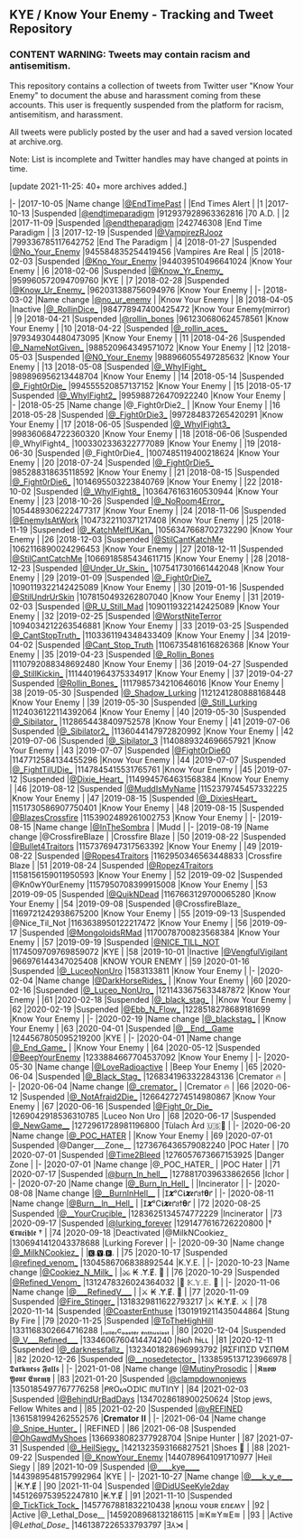 ## KYE / Know Your Enemy - Tracking and Tweet Repository

### CONTENT WARNING: Tweets may contain racism and antisemitism.

This repository contains a collection of tweets from Twitter user "Know Your Enemy" to document the abuse and harassment coming from these accounts. 
This user is frequently suspended from the platform for racism, antisemitism, and harassment.


All tweets were publicly posted by the user and had a saved version located at archive.org.

Note: List is incomplete and Twitter handles may have changed at points in time.


[update 2021-11-25: 40+ more archives added.]

|- |2017-10-05 |Name change |[@EndTimePast](https://github.com/TwitterArchives/KYE/blob/main/Accounts/17-01%20to%2017-10%20endtimesalert.md) | |End Times Alert |
|1 |2017-10-13 |Suspended |[@endtimeparadigm](https://github.com/TwitterArchives/KYE/blob/main/Accounts/17-09%20to%2017-10%20EndTimePast.md) |912937928963362816 |70 A.D. |
|2 |2017-11-09 |Suspended |[@endtheparadigm](https://github.com/TwitterArchives/KYE/blob/main/Accounts/17-09%20to%2017-12%20endtimeparadigm.md) |242746308 |End Time Paradigm |
|3 |2017-12-19 |Suspended |[@VampirezRJooz](https://github.com/TwitterArchives/KYE/blob/main/Accounts/17-12%20to%2017-12%20endtheparadigm.md) |799336785117642752 |End The Paradigm |
|4 |2018-01-27 |Suspended |[@No\_Your\_Enemy](https://github.com/TwitterArchives/KYE/blob/main/Accounts/18-01%20to%2018-02%20VampirezRJooz.md) |945584835254419456 |Vampires Are Real |
|5 |2018-02-03 |Suspended |[@Kno\_Your\_Enemy](https://github.com/TwitterArchives/KYE/blob/main/Accounts/17-12%20to%2018-02%20No_Your_Enemy.md) |944039510496641024 |Know Your Enemy |
|6 |2018-02-06 |Suspended |[@Know\_Yr\_Enemy\_](https://github.com/TwitterArchives/KYE/blob/main/Accounts/18-02%20to%2018-02%20Kno_Your_Enemy.md) |959960572094709760 |KYE |
|7 |2018-02-28 |Suspended |[@Know\_Ur\_Enemy\_](https://github.com/TwitterArchives/KYE/blob/main/Accounts/18-03%20to%2018-03%20Know_Yr_Enemy_.md) |962031388756094976 |Know Your Enemy |
|- |2018-03-02 |Name change |[@no\_ur\_enemy](https://github.com/TwitterArchives/KYE/blob/main/Accounts/18-02%20to%2018-03%20Know_Ur_Enemy_.md) | |Know Your Enemy |
|8 |2018-04-05 |Inactive |[@\_RollinDice\_](https://twitter.com/no_ur_enemy) |984778947400425472 |Know Your Enemy(mirror) |
|9 |2018-04-21 |Suspended |[@rollin\_bones](https://github.com/TwitterArchives/KYE/blob/main/Accounts/18-03%20to%2018-04%20_RollinDice_.md) |961230680624578561 |Know Your Enemy |
|10 |2018-04-22 |Suspended |[@\_rollin\_aces\_](https://github.com/TwitterArchives/KYE/blob/main/Accounts/18-04%20to%2018-04%20rollin_bones.md) |979349304480473095 |Know Your Enemy |
|11 |2018-04-26 |Suspended |[@\_NameNotGiven\_](https://github.com/TwitterArchives/KYE/blob/main/Accounts/18-04%20to%2018-04%20_rollin_aces_.md) |988520964349571072 |Know Your Enemy |
|12 |2018-05-03 |Suspended |[@N0\_Your\_Enemy](https://github.com/TwitterArchives/KYE/blob/main/Accounts/18-04%20to%2018-05%20_NameNotGiven_.md) |988966055497285632 |Know Your Enemy |
|13 |2018-05-08 |Suspended |[@\_WhyIFight\_](https://github.com/TwitterArchives/KYE/blob/main/Accounts/18-05%20to%2018-05%20N0_Your_Enemy.md) |989896956213448704 |Know Your Enemy |
|14 |2018-05-14 |Suspended |[@\_Fight0rDie\_](https://github.com/TwitterArchives/KYE/blob/main/Accounts/18-05%20to%2018-05%20_WhyIFight_.md) |994555520857137152 |Know Your Enemy |
|15 |2018-05-17 |Suspended |[@\_WhyIFight2\_](https://github.com/TwitterArchives/KYE/blob/main/Accounts/18-05%20to%2018-05%20_Fight0rDie_.md) |995988726470922240 |Know Your Enemy |
|- |2018-05-25 |Name change |@\_Fight0rDie2\_ | |Know Your Enemy |
|16 |2018-05-28 |Suspended |[@\_Fight0rDie3\_](https://github.com/TwitterArchives/KYE/blob/main/Accounts/18-05%20to%2018-05%20_Fight0rDie2_.md) |997284837265420291 |Know Your Enemy |
|17 |2018-06-05 |Suspended |[@\_WhyIFight3\_](https://github.com/TwitterArchives/KYE/blob/main/Accounts/18-05%20to%2018-05%20_Fight0rDie3_.md) |998360684722360320 |Know Your Enemy |
|18 |2018-06-06 |Suspended |@\_WhyIFight4\_ |1003302336322777089 |Know Your Enemy |
|19 |2018-06-30 |Suspended |@\_Fight0rDie4\_ |1007485119400218624 |Know Your Enemy |
|20 |2018-07-24 |Suspended |[@\_Fight0rDie5\_](https://github.com/TwitterArchives/KYE/blob/main/Accounts/18-06%20to%2018-06%20_Fight0rDie4_.md) |985288318635118592 |Know Your Enemy |
|21 |2018-08-15 |Suspended |[@\_Fight0rDie6\_](https://github.com/TwitterArchives/KYE/blob/main/Accounts/18-07%20to%2018-08%20_Fight0rDie5_.md) |1014695503223840769 |Know Your Enemy |
|22 |2018-10-02 |Suspended |[@\_WhyIFight8\_](https://github.com/TwitterArchives/KYE/blob/main/Accounts/18-09%20to%2018-09%20_Fight0rDie6_.md) |1036476163160530944 |Know Your Enemy |
|23 |2018-10-26 |Suspended |[@\_NoRoom4Error\_](https://github.com/TwitterArchives/KYE/blob/main/Accounts/18-10%20to%2018-10%20_WhyIFight8_.md) |1054489306222477317 |Know Your Enemy |
|24 |2018-11-06 |Suspended |[@EnemyIsAtWork](https://github.com/TwitterArchives/KYE/blob/main/Accounts/18-10%20to%2018-11%20_NoRoom4Error_.md) |1047322110371217408 |Know Your Enemy |
|25 |2018-11-19 |Suspended |[@\_KatchMeIfUKan\_](https://github.com/TwitterArchives/KYE/blob/main/Accounts/18-11%20to%2018-11%20EnemyIsAtWork.md) |1056347668702732290 |Know Your Enemy |
|26 |2018-12-03 |Suspended |[@StilCantKatchMe](https://github.com/TwitterArchives/KYE/blob/main/Accounts/18-11%20to%2018-12%20_KatchMeIfUKan_.md) |1062116890024296453 |Know Your Enemy |
|27 |2018-12-11 |Suspended |[@StilCantCatchMe](https://github.com/TwitterArchives/KYE/blob/main/Accounts/18-12%20to%2018-12%20StilCantKatchMe.md) |1066918585434611715 |Know Your Enemy |
|28 |2018-12-23 |Suspended |[@Under\_Ur\_Skin\_](https://github.com/TwitterArchives/KYE/blob/main/Accounts/18-12%20to%2018-12%20StilCantCatchMe.md) |1075417301661442048 |Know Your Enemy |
|29 |2019-01-09 |Suspended |[@\_Fight0rDie7\_](https://github.com/TwitterArchives/KYE/blob/main/Accounts/19-02%20to%2019-02%20Under_Ur_Skin_.md) |1090119322142425089 |Know Your Enemy |
|30 |2019-01-16 |Suspended |[@StilUndrUrSkin](https://github.com/TwitterArchives/KYE/blob/main/Accounts/19-01%20to%2019-01%20_Fight0rDie7_.md) |1078150493262807040 |Know Your Enemy |
|31 |2019-02-03 |Suspended |[@R\_U\_Still\_Mad](https://github.com/TwitterArchives/KYE/blob/main/Accounts/19-02%20to%2019-02%20StilUndrUrSkin.md) |1090119322142425089 |Know Your Enemy |
|32 |2019-02-25 |Suspended |[@WorstNiteTerror](https://github.com/TwitterArchives/KYE/blob/main/Accounts/19-02%20to%2019-02%20R_U_Still_Mad.md) |1094034212263546881 |Know Your Enemy |
|33 |2019-03-25 |Suspended |[@\_CantStopTruth\_](https://github.com/TwitterArchives/KYE/blob/main/Accounts/19-03%20to%2019-03%20WorstNiteTerror.md) |1103361194348433409 |Know Your Enemy |
|34 |2019-04-02 |Suspended |[@Cant\_Stop\_Truth](https://github.com/TwitterArchives/KYE/blob/main/Accounts/19-03%20to%2019-03%20_CantStopTruth_.md) |1106735481616826368 |Know Your Enemy |
|35 |2019-04-23 |Suspended |[@\_Rollin\_Bones](https://github.com/TwitterArchives/KYE/blob/main/Accounts/19-03%20to%2019-04%20Cant_Stop_Truth.md) |1110792088348692480 |Know Your Enemy |
|36 |2019-04-27 |Suspended |[@\_StillKickin\_](https://github.com/TwitterArchives/KYE/blob/main/Accounts/19-04%20to%2019-04%20_Rollin_Bones.md) |1114401964375334917 |Know Your Enemy |
|37 |2019-04-27 |Suspended |[@Rollin\_Bones\_](https://github.com/TwitterArchives/KYE/blob/main/Accounts/19-04%20to%2019-04%20_StillKickin_.md) |1117985734210646016 |Know Your Enemy |
|38 |2019-05-30 |Suspended |[@\_Shadow\_Lurking](https://github.com/TwitterArchives/KYE/blob/main/Accounts/19-04%20to%2019-05%20Rollin_Bones_.md) |1121241280888168448 |Know Your Enemy |
|39 |2019-05-30 |Suspended |[@\_Still\_Lurking](https://github.com/TwitterArchives/KYE/blob/main/Accounts/19-05%20to%2019-05%20_Shadow_Lurking.md) |1124036122114392064 |Know Your Enemy |
|40 |2019-05-30 |Suspended |[@\_Sibilator\_](https://github.com/TwitterArchives/KYE/blob/main/Accounts/19-05%20to%2019-05%20_Still_Lurking.md) |1128654438409752578 |Know Your Enemy |
|41 |2019-07-06 |Suspended |[@\_Sibilator2\_](https://github.com/TwitterArchives/KYE/blob/main/Accounts/19-06%20to%2019-06%20_Sibilator_.md) |1136044147972820992 |Know Your Enemy |
|42 |2019-07-06 |Suspended |[@\_Sibilator\_3](https://github.com/TwitterArchives/KYE/blob/main/Accounts/19-06%20to%2019-07%20_Sibilator2_.md) |1140889324696657921 |Know Your Enemy |
|43 |2019-07-07 |Suspended |[@Fight0rDie60](https://github.com/TwitterArchives/KYE/blob/main/Accounts/19-07%20to%2019-07%20_Sibilator_3.md) |1147712584134455296 |Know Your Enemy |
|44 |2019-07-07 |Suspended |[@\_FightTilUDie\_](https://github.com/TwitterArchives/KYE/blob/main/Accounts/19-07%20to%2019-07%20Fight0rDie60.md) |1147845415531765761 |Know Your Enemy |
|45 |2019-07-12 |Suspended |[@Dixie\_Heart\_](https://github.com/TwitterArchives/KYE/blob/main/Accounts/19-07%20to%2019-07%20_FightTilUDie_.md) |1149945764631568384 |Know Your Enemy |
|46 |2019-08-12 |Suspended |[@MuddIsMyName](https://github.com/TwitterArchives/KYE/blob/main/Accounts/19-07%20to%2019-07%20Dixie_Heart_.md) |1152379745457332225 |Know Your Enemy |
|47 |2019-08-15 |Suspended |[@\_DixiesHeart\_](https://github.com/TwitterArchives/KYE/blob/main/Accounts/19-07%20to%2019-07%20InTheSombra.md) |1151730586907750401 |Know Your Enemy |
|48 |2019-08-15 |Suspended |[@BlazesCrossfire](https://github.com/TwitterArchives/KYE/blob/main/Accounts/19-07%20to%2019-08%20_DixiesHeart_.md) |1153902489261002753 |Know Your Enemy |
|- |2019-08-15 |Name change |[@InTheSombra](https://github.com/TwitterArchives/KYE/blob/main/Accounts/19-08%20to%2019-08%20MuddIsMyName.md) | |Mudd |
|- |2019-08-19 |Name change |@CrossfireBlaze | |Crossfire Blaze |
|50 |2019-08-22 |Suspended |[@Bullet4Traitors](https://github.com/TwitterArchives/KYE/blob/main/Accounts/19-08%20to%2019-08%20Ropes4Traitors.md) |1157376947317563392 |Know Your Enemy |
|49 |2019-08-22 |Suspended |[@Ropes4Traitors](https://github.com/TwitterArchives/KYE/blob/main/Accounts/19-08%20to%2019-08%20Bullet4Traitors.md) |1162950346563448833 |Crossfire Blaze |
|51 |2019-08-24 |Suspended |[@Ropez4Traitors](https://github.com/TwitterArchives/KYE/blob/main/Accounts/19-08%20to%2019-08%20Bullet4Traitors.md) |1158156159011950593 |Know Your Enemy |
|52 |2019-09-02 |Suspended |@Kn0wY0urEnemy |1157950708399915008 |Know Your Enemy |
|53 |2019-09-05 |Suspended |[@QuikNDead](https://github.com/TwitterArchives/KYE/blob/main/Accounts/19-09%20to%2019-09%20Kn0wY0urEnemy.md) |1167663129700065280 |Know Your Enemy |
|54 |2019-09-08 |Suspended |@CrossfireBlaze\_ |1169721242938675200 |Know Your Enemy |
|55 |2019-09-13 |Suspended |@Nice\_Til\_Not |1163638950122217472 |Know Your Enemy |
|56 |2019-09-17 |Suspended |[@MongoloidsRMad](https://github.com/TwitterArchives/KYE/blob/main/Accounts/19-09%20to%2019-09%20Nice_Til_Not.md) |1170078700823568384 |Know Your Enemy |
|57 |2019-09-19 |Suspended |[@NICE\_TILL\_NOT](https://github.com/TwitterArchives/KYE/blob/main/Accounts/19-09%20to%2019-09%20MongoloidsRMad.md) |1174509709769859072 |KYE |
|58 |2019-10-01 |Inactive |[@VengfulVigilant](https://twitter.com/NICE_TILL_NOT) |966976144347025408 |KNOW YOUR ENEMY |
|59 |2020-01-16 |Suspended |[@\_LuceoNonUro](https://github.com/TwitterArchives/KYE/blob/main/Accounts/19-12%20to%2020-01%20VengfulVigilant.md) |1583133811 |Know Your Enemy |
|- |2020-02-04 |Name change |[@DarkHorseRides\_](https://github.com/TwitterArchives/KYE/blob/main/Accounts/20-01%20to%2020-02%20_LuceoNonUro.md) | |Know Your Enemy |
|60 |2020-02-16 |Suspended |[@\_Luceo\_NonUro\_](https://github.com/TwitterArchives/KYE/blob/main/Accounts/19-12%20to%2020-02%20DarkHorseRides_.md) |1211433675633487872 |Know Your Enemy |
|61 |2020-02-18 |Suspended |[@\_black\_stag\_](https://github.com/TwitterArchives/KYE/blob/main/Accounts/20-02%20to%2020-02%20_Luceo_NonUro_.md) | |Know Your Enemy |
|62 |2020-02-19 |Suspended |[@Ebb\_N\_Flow\_](https://github.com/TwitterArchives/KYE/blob/main/Accounts/20-04%20to%2020-04%20_blackstag_.md) |1228518278689181699 |Know Your Enemy |
|- |2020-02-19 |Name change |[@\_blackstag\_](https://github.com/TwitterArchives/KYE/blob/main/Accounts/20-02%20to%2020-06%20_Black_Stag_.md) | |Know Your Enemy |
|63 |2020-04-01 |Suspended |[@\_\_End\_\_Game](https://github.com/TwitterArchives/KYE/blob/main/Accounts/20-02%20to%2020-05%20_End_Game_.md) |1244567805095219200 |KYE |
|- |2020-04-01 |Name change |[@\_End\_Game\_](https://github.com/TwitterArchives/KYE/blob/main/Accounts/20-03%20to%2020-05%20Ebb_N_Flow_.md) | |Know Your Enemy |
|64 |2020-05-12 |Suspended |[@BeepYourEnemy](https://github.com/TwitterArchives/KYE/blob/main/Accounts/20-03%20to%2020-05%20__End__Game.md) |1233884667704537092 |Know Your Enemy |
|- |2020-05-30 |Name change |[@LoveRadioactive](https://github.com/TwitterArchives/KYE/blob/main/Accounts/20-05%20to%2020-05%20BeepYourEnemy.md) | |Beep Your Enemy |
|65 |2020-06-04 |Suspended |[@\_Black\_Stag\_](https://github.com/TwitterArchives/KYE/blob/main/Accounts/20-06%20to%2020-06%20_cremator_.md) |1268341963322843136 |Cremator 🔥 |
|- |2020-06-04 |Name change |[@\_cremator\_](https://github.com/TwitterArchives/KYE/blob/main/Accounts/20-06%20to%2020-06%20LoveRadioactive.md) | |Cremator 🔥 |
|66 |2020-06-12 |Suspended |[@\_NotAfraid2Die\_](https://github.com/TwitterArchives/KYE/blob/main/Accounts/20-02%20to%2020-06%20_Black_Stag_.md) |1266427274514980867 |Know Your Enemy |
|67 |2020-06-16 |Suspended |[@Fight\_0r\_Die\_](https://github.com/TwitterArchives/KYE/blob/main/Accounts/20-06%20to%2020-06%20_NotAfraid2Die_.md) |1269042918536310785 |Luceo Non Uro |
|68 |2020-06-17 |Suspended |[@\_NewGame\_\_](https://github.com/TwitterArchives/KYE/blob/main/Accounts/20-06%20to%2020-06%20Fight_0r_Die_.md) |1272961728981196800 |Tùlach Àrd 🇺🇸🏴󠁧󠁢󠁳󠁣󠁴󠁿 |
|- |2020-06-20 |Name change |[@\_POC\_HATER](https://github.com/TwitterArchives/KYE/blob/main/Accounts/20-06%20to%2020-06%20_NewGame__.md) | |Know Your Enemy |
|69 |2020-07-01 |Suspended |@Danger\_\_\_Zone\_\_ |1273676436579082240 |POC Hater |
|70 |2020-07-01 |Suspended |[@Time2Bleed](https://github.com/TwitterArchives/KYE/blob/main/Accounts/20-06%20to%2020-07%20Danger___Zone__.md) |1276057673667153925 |Danger Zone |
|- |2020-07-01 |Name change |@\_POC\_HATER\_ | |POC Hater |
|71 |2020-07-17 |Suspended |[@burn\_ln\_hell\_\_](https://github.com/TwitterArchives/KYE/blob/main/Accounts/20-07%20to%2020-07%20Time2Bleed.md) |1278817039633862656 |Ichor |
|- |2020-07-20 |Name change |[@\_Burn\_ln\_Hell\_](https://github.com/TwitterArchives/KYE/blob/main/Accounts/20-07%20to%2020-08%20burn_ln_hell__.md) | |Incinerator |
|- |2020-08-08 |Name change |[@\_\_BurnlnHell\_\_](https://github.com/TwitterArchives/KYE/blob/main/Accounts/20-07%20to%2020-08%20_Burn_ln_Hell_.md) | |ⵊ𝝒℃𝖎𝝒𝖊ґᥑϯ𝛉ґ |
|- |2020-08-11 |Name change |[@Burn\_\_ln\_\_Hell\_](https://github.com/TwitterArchives/KYE/blob/main/Accounts/20-08%20to%2020-08%20__BurnlnHell__.md) | |ⵊ𝝒℃𝖎𝝒𝖊ґᥑϯ𝛉ґ |
|72 |2020-08-25 |Suspended |[@\_\_YourCrucible\_](https://github.com/TwitterArchives/KYE/blob/main/Accounts/20-08%20to%2020-08%20Burn__ln__Hell_.md) |1283625134574772229 |Incinerator |
|73 |2020-09-17 |Suspended |[@lurking\_forever](https://github.com/TwitterArchives/KYE/blob/main/Accounts/20-08%20to%2020-08%20__YourCrucible_.md) |1291477616726220800 |† 𝕮𝖗𝖚𝖈𝖎𝖇𝖑𝖊 † |
|74 |2020-09-18 |Deactivated |@MilkNCookiez\_ |1306941412043378688 |Lurking Forever |
|- |2020-09-30 |Name change |[@\_MilkNCookiez\_](https://github.com/TwitterArchives/KYE/blob/main/Accounts/20-09%20to%2020-10%20MilkNCookiez_.md) | |🅺.🆈.🅴. |
|75 |2020-10-17 |Suspended |[@refined\_venom\_](https://github.com/TwitterArchives/KYE/blob/main/Accounts/20-09%20to%2020-10%20_MilkNCookiez_.md) |1304586706838892544 |K.Y.E. |
|- |2020-10-23 |Name change |[@Cookiez\_N\_Milk\_](https://github.com/TwitterArchives/KYE/blob/main/Accounts/20-10%20to%2020-10%20refined_venom_.md) | |⚔ ₭ .Ɏ.Ɇ.  🏹 |
|76 |2020-10-29 |Suspended |[@Refined\_Venom\_](https://github.com/TwitterArchives/KYE/blob/main/Accounts/20-10%20to%2020-11%20Cookiez_N_Milk_.md) |1312478326024364032 |🦇 𝕂.𝕐.𝔼. 🦇 |
|- |2020-11-06 |Name change |[@\_\_\_RefinedV\_\_\_](https://github.com/TwitterArchives/KYE/blob/main/Accounts/20-10%20to%2020-10%20refined_venom_.md) | |⚔ ₭ .Ɏ.Ɇ.  🏹 |
|77 |2020-11-09 |Suspended |[@Fire\_Stinger\_](https://github.com/TwitterArchives/KYE/blob/main/Accounts/20-11%20to%2020-11%20_V___Refined___.md) |1318329811622793217 |⚔ ₭.Ɏ.Ɇ. ⚔ |
|78 |2020-11-14 |Suspended |[@CoasterEnthuse](https://github.com/TwitterArchives/KYE/blob/main/Accounts/20-09%20to%2020-11%20Fire_Stinger_.md) |1301919211435044864 |Stung By Fire |
|79 |2020-11-25 |Suspended |[@ToTheHighHill](https://github.com/TwitterArchives/KYE/blob/main/Accounts/20-11%20to%2020-11%20CoasterEnthuse.md) |1331168302664716288 |ᵣₒₗₗₑᵣcₒₐₛₜₑᵣ ₑₙₜₕᵤₛᵢₐₛₜ |
|80 |2020-12-04 |Suspended |[@\_V\_\_\_Refined\_\_\_](https://github.com/TwitterArchives/KYE/blob/main/Accounts/20-12%20to%2020-12%20ToTheHighHill.md) |1334606760414474240 |ɦɨɢɦ ɦɨʟʟ |
|81 |2020-12-11 |Suspended |[@\_darknessfallz\_](https://github.com/TwitterArchives/KYE/blob/main/Accounts/20-11%20to%2020-11%20_V___Refined___.md) |1323401828696993792 |ЯΣFIПΣD VΣПӨM |
|82 |2020-12-26 |Suspended |[@\_\_nosedetector\_](https://github.com/TwitterArchives/KYE/blob/main/Accounts/21-01%20to%2021-01%20_darknessfallz_.md) |1338595137123966978 |𝕯𝖆𝖗𝖐𝖓𝖊𝖘𝖘 𝕱𝖆𝖑𝖑𝖘 |
|- |2021-01-08 |Name change |[@MutinyProsodic](https://github.com/TwitterArchives/KYE/blob/main/Accounts/21-01%20to%2021-01%20__nosedetector_.md) | |𝕶𝖓𝖔𝖜 𝖄𝖔𝖚𝖗 𝕰𝖓𝖊𝖒𝖞 |
|83 |2021-01-20 |Suspended |[@clampdownonjews](https://github.com/TwitterArchives/KYE/blob/main/Accounts/21-01%20to%2021-02%20MutinyProsodic.md) |1350185497767776258 |ᑭᖇOᔕOᗪIᑕ ᗰᑌTIᑎY |
|84 |2021-02-03 |Suspended |[@BehindUrBadDays](https://github.com/TwitterArchives/KYE/blob/main/Accounts/21-02%20to%2021-02%20clampdownonjews.md) |1347028618900250624 |Stop jews, Fellow Whites and |
|85 |2021-02-20 |Suspended |[@vREFINED](https://github.com/TwitterArchives/KYE/blob/main/Accounts/21-02%20to%2021-02%20BehindUrBadDays.md) |1361581994262552576 |𝐂𝐫𝐞𝐦𝐚𝐭𝐨𝐫 𝐈𝐈 |
|- |2021-06-04 |Name change |[@\_Snipe\_Hunter\_](https://github.com/TwitterArchives/KYE/blob/main/Accounts/20-11%20to%2020-11%20vREFINED.md) | |REFINED |
|86 |2021-06-08 |Suspended |[@OhGawdMyShoes](https://github.com/TwitterArchives/KYE/blob/main/Accounts/21-09%20to%2021-09%20_Snipe_Hunter_.md) |1366938082377928704 |Snipe Hunter |
|87 |2021-07-31 |Suspended |[@\_HeilSiegy\_](https://github.com/TwitterArchives/KYE/blob/main/Accounts/21-09%20to%2021-09%20OhGawdMyShoes.md) |1421323593166827521 |Shoes 👞 |
|88 |2021-09-22 |Suspended |[@\_KnowYour\_Enemy](https://github.com/TwitterArchives/KYE/blob/main/Accounts/21-09%20to%2021-09%20OhGawdMyShoes.md) |1440789641091710977 |Heil Siegy |
|89 |2021-10-09 |Suspended |[@\_\_\_\_kye\_\_\_\_](https://github.com/TwitterArchives/KYE/blob/main/Accounts/21-10%20to%2021-10%20_KnowYour_Enemy.md) |1443989548157992964 |KYE |
|- |2021-10-27 |Name change |[@\_\_\_k\_y\_e\_\_\_](https://github.com/TwitterArchives/KYE/blob/main/Accounts/21-10%20to%2021-10%20____kye____.md) | |₭.Ɏ.Ɇ |
|90 |2021-11-04 |Suspended |[@DidUSeeKyle2day](https://github.com/TwitterArchives/KYE/blob/main/Accounts/21-09%20to%2021-10%20___k_y_e___.md) |1451269753952247810 |₭.Ɏ.Ɇ |
|91 |2021-11-10 |Suspended |[@\_TickTick\_Tock\_](https://github.com/TwitterArchives/KYE/blob/main/Accounts/21-11%20to%2021-11%20DidUSeeKyle2day.md) |1457767881832210438 |ӄռօա ʏօʊʀ ɛռɛʍʏ |
|92 | |Active |@\_Lethal\_Dose\_\_ |1459208968132186115 |≋K≋Y≋E≋ |
|93 | |Active |@_Lethal_Dose__ |1461387226533793797 |Ǝ⅄⋊ |
